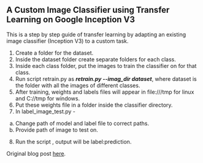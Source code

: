 ## A Custom Image Classifier using Transfer Learning on Google Inception V3

This is a step by step guide of transfer learning by adapting an existing image classifier (Inception V3) to a custom task.

1. Create a folder for the dataset.
2. Inside the dataset folder create separate folders for each class.
3. Inside each class folder, put the images to train the classifier on for that class.
4. Run script retrain.py as <b><i>retrain.py --imag_dir dataset</i></b>, where dataset is the folder with all the images of different classes.
5. After training, weights and labels files will appear in file:///tmp for linux and C://tmp for windows.
6. Put these weights file in a folder inside the classifier directory.
7. In label_image_test.py -
<ol type='a'>
        <li>    Change path of model and label file to correct paths.</li>
        <li>    Provide path of image to test on.</li>
</ol>

8. Run the script , output will be label:prediction.

Original blog post [here](https://medium.com/@wdalmeida6/transfer-learning-retraining-inception-v3-for-custom-image-classification-2820f653c557).
